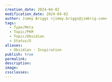 ```yaml
---
creation_date: 2024-04-02
modification_date: 2024-04-02
author: Jimmy Briggs <jimmy.briggs@jimbrig.com>
tags:
  - Type/Meta
  - Topic/PKM
  - Topic/Obsidian
  - Status/O
aliases:
  - Obsidian - Inspiration
publish: true
permalink:
description:
image:
cssclasses:
---
```

